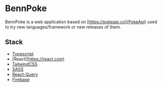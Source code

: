 # BennPoke

BennPoke is a web application based on [https://pokeapi.co](PokeApi) used to try new languages/framework or new releases of them. 

## Stack

- [Typescript](https://www.typescriptlang.org)
- [React][https://react.com)
- [TailwindCSS](https://tailwindcss.com)
- [SASS](https://sass-lang.com)
- [React-Query](https://react-query.tanstack.com)
- [Firebase](https://firebase.google.com)

